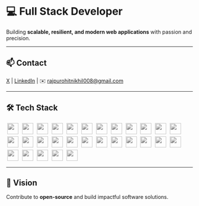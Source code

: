 # 💻 Full Stack Developer  
Building **scalable, resilient, and modern web applications** with passion and precision.  

---

## 📫 Contact
[X](https://x.com/nick_realm_01) | [LinkedIn](https://www.linkedin.com/in/nikhil-rajpurohit-05b39734a/) | ✉️ rajpurohitnikhil008@gmail.com

---

## 🛠 Tech Stack

<p align="left">
  <a href="#"><img src="https://img.shields.io/badge/C-00599C?style=for-the-badge&logo=c&logoColor=white" height="30" /></a>
  <a href="#"><img src="https://img.shields.io/badge/C++-00599C?style=for-the-badge&logo=c%2B%2B&logoColor=white" height="30" /></a>
  <a href="#"><img src="https://img.shields.io/badge/JavaScript-F7DF1E?style=for-the-badge&logo=javascript&logoColor=black" height="30" /></a>
  <a href="#"><img src="https://img.shields.io/badge/TypeScript-3178C6?style=for-the-badge&logo=typescript&logoColor=white" height="30" /></a>
  <a href="#"><img src="https://img.shields.io/badge/React-20232A?style=for-the-badge&logo=react&logoColor=white" height="30" /></a>
  <a href="#"><img src="https://img.shields.io/badge/Next.js-000000?style=for-the-badge&logo=next.js&logoColor=white" height="30" /></a>
  <a href="#"><img src="https://img.shields.io/badge/TailwindCSS-38B2AC?style=for-the-badge&logo=tailwind-css&logoColor=white" height="30" /></a>
  <a href="#"><img src="https://img.shields.io/badge/Shadcn-000000?style=for-the-badge&logo=shadcn&logoColor=white" height="30" /></a>
  <a href="#"><img src="https://img.shields.io/badge/Node.js-43853D?style=for-the-badge&logo=node.js&logoColor=white" height="30" /></a>
  <a href="#"><img src="https://img.shields.io/badge/Express.js-404D59?style=for-the-badge&logo=express&logoColor=white" height="30" /></a>
  <a href="#"><img src="https://img.shields.io/badge/REST-008080?style=for-the-badge&logo=rest&logoColor=white" height="30" /></a>
  <a href="#"><img src="https://img.shields.io/badge/Socket.io-010101?style=for-the-badge&logo=socket.io&logoColor=white" height="30" /></a>
  <a href="#"><img src="https://img.shields.io/badge/JWT-000000?style=for-the-badge&logo=jwt&logoColor=white" height="30" /></a>
  <a href="#"><img src="https://img.shields.io/badge/MongoDB-4EA94B?style=for-the-badge&logo=mongodb&logoColor=white" height="30" /></a>
  <a href="#"><img src="https://img.shields.io/badge/PostgreSQL-336791?style=for-the-badge&logo=postgresql&logoColor=white" height="30" /></a>
  <a href="#"><img src="https://img.shields.io/badge/MySQL-4479A1?style=for-the-badge&logo=mysql&logoColor=white" height="30" /></a>
  <a href="#"><img src="https://img.shields.io/badge/Prisma-0C344B?style=for-the-badge&logo=prisma&logoColor=white" height="30" /></a>
  <a href="#"><img src="https://img.shields.io/badge/Mongoose-880000?style=for-the-badge&logo=mongoose&logoColor=white" height="30" /></a>
  <a href="#"><img src="https://img.shields.io/badge/Redis-DC382D?style=for-the-badge&logo=redis&logoColor=white" height="30" /></a>
  <a href="#"><img src="https://img.shields.io/badge/Supabase-3ECF8E?style=for-the-badge&logo=supabase&logoColor=white" height="30" /></a>
  <a href="#"><img src="https://img.shields.io/badge/Git-F05033?style=for-the-badge&logo=git&logoColor=white" height="30" /></a>
  <a href="#"><img src="https://img.shields.io/badge/GitHub-181717?style=for-the-badge&logo=github&logoColor=white" height="30" /></a>
  <a href="#"><img src="https://img.shields.io/badge/VSCode-0078d7?style=for-the-badge&logo=visual-studio-code&logoColor=white" height="30" /></a>
  <a href="#"><img src="https://img.shields.io/badge/Postman-FF6C37?style=for-the-badge&logo=postman&logoColor=white" height="30" /></a>
  <a href="#"><img src="https://img.shields.io/badge/NPM-CB3837?style=for-the-badge&logo=npm&logoColor=white" height="30" /></a>
  <a href="#"><img src="https://img.shields.io/badge/Docker-2496ED?style=for-the-badge&logo=docker&logoColor=white" height="30" /></a>
  <a href="#"><img src="https://img.shields.io/badge/Vercel-000000?style=for-the-badge&logo=vercel&logoColor=white" height="30" /></a>
  <a href="#"><img src="https://img.shields.io/badge/Firebase-FFCA28?style=for-the-badge&logo=firebase&logoColor=black" height="30" /></a>
  <a href="#"><img src="https://img.shields.io/badge/Google_Cloud-4285F4?style=for-the-badge&logo=google-cloud&logoColor=white" height="30" /></a>
</p>

<style>
  p img {
    filter: grayscale(100%);
    transition: transform 0.2s ease, filter 0.2s ease;
    margin: 3px;
  }
  p img:hover {
    filter: grayscale(0%);
    transform: translateY(-3px);
  }
</style>

---

## 🌟 Vision
Contribute to **open-source** and build impactful software solutions.
